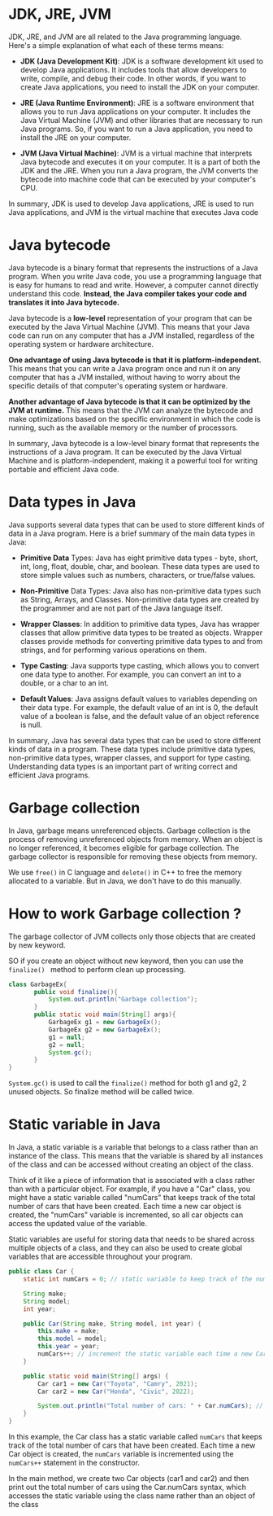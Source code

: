 # JDK, JRE, JVM

JDK, JRE, and JVM are all related to the Java programming language. Here's a simple explanation of what each of these terms means:

- **JDK (Java Development Kit)**: JDK is a software development kit used to develop Java applications. It includes tools that allow developers to write, compile, and debug their code. In other words, if you want to create Java applications, you need to install the JDK on your computer.

- **JRE (Java Runtime Environment)**: JRE is a software environment that allows you to run Java applications on your computer. It includes the Java Virtual Machine (JVM) and other libraries that are necessary to run Java programs. So, if you want to run a Java application, you need to install the JRE on your computer.

- **JVM (Java Virtual Machine)**: JVM is a virtual machine that interprets Java bytecode and executes it on your computer. It is a part of both the JDK and the JRE. When you run a Java program, the JVM converts the bytecode into machine code that can be executed by your computer's CPU.

In summary, JDK is used to develop Java applications, JRE is used to run Java applications, and JVM is the virtual machine that executes Java code


# Java bytecode

Java bytecode is a binary format that represents the instructions of a Java program. When you write Java code, you use a programming language that is easy for humans to read and write. However, a computer cannot directly understand this code. **Instead, the Java compiler takes your code and translates it into Java bytecode.**

Java bytecode is a **low-level** representation of your program that can be executed by the Java Virtual Machine (JVM). This means that your Java code can run on any computer that has a JVM installed, regardless of the operating system or hardware architecture.

**One advantage of using Java bytecode is that it is platform-independent.** This means that you can write a Java program once and run it on any computer that has a JVM installed, without having to worry about the specific details of that computer's operating system or hardware.

**Another advantage of Java bytecode is that it can be optimized by the JVM at runtime.** This means that the JVM can analyze the bytecode and make optimizations based on the specific environment in which the code is running, such as the available memory or the number of processors.

In summary, Java bytecode is a low-level binary format that represents the instructions of a Java program. It can be executed by the Java Virtual Machine and is platform-independent, making it a powerful tool for writing portable and efficient Java code.

# Data types in Java

Java supports several data types that can be used to store different kinds of data in a Java program. Here is a brief summary of the main data types in Java:

- **Primitive Data** Types: Java has eight primitive data types - byte, short, int, long, float, double, char, and boolean. These data types are used to store simple values such as numbers, characters, or true/false values.

- **Non-Primitive** Data Types: Java also has non-primitive data types such as String, Arrays, and Classes. Non-primitive data types are created by the programmer and are not part of the Java language itself.

- **Wrapper Classes**: In addition to primitive data types, Java has wrapper classes that allow primitive data types to be treated as objects. Wrapper classes provide methods for converting primitive data types to and from strings, and for performing various operations on them.

- **Type Casting**: Java supports type casting, which allows you to convert one data type to another. For example, you can convert an int to a double, or a char to an int.

- **Default Values**: Java assigns default values to variables depending on their data type. For example, the default value of an int is 0, the default value of a boolean is false, and the default value of an object reference is null.

In summary, Java has several data types that can be used to store different kinds of data in a program. These data types include primitive data types, non-primitive data types, wrapper classes, and support for type casting. Understanding data types is an important part of writing correct and efficient Java programs.


# Garbage collection

In Java, garbage means unreferenced objects. Garbage collection is the process of removing unreferenced objects from memory. When an object is no longer referenced, it becomes eligible for garbage collection. The garbage collector is responsible for removing these objects from memory.

We use `free()` in C language and `delete()` in C++ to free the memory allocated to a variable. But in Java, we don't have to do this manually. 


# How to work Garbage collection ? 

 The garbage collector of JVM collects only those objects that are created by new keyword. 

 SO if you create an object without new keyword, then you can use the  `finalize() ` method to perform clean up processing.

 ```java
 class GarbageEx{
        public void finalize(){
            System.out.println("Garbage collection");
        }
        public static void main(String[] args){
            GarbageEx g1 = new GarbageEx();
            GarbageEx g2 = new GarbageEx();
            g1 = null;
            g2 = null;
            System.gc();
        }
 }
 ```

 `System.gc()` is used to call the `finalize()` method for both g1 and g2, 2 unused objects. So finalize method will be called twice.


# Static variable in Java

In Java, a static variable is a variable that belongs to a class rather than an instance of the class. This means that the variable is shared by all instances of the class and can be accessed without creating an object of the class.

Think of it like a piece of information that is associated with a class rather than with a particular object. For example, if you have a "Car" class, you might have a static variable called "numCars" that keeps track of the total number of cars that have been created. Each time a new car object is created, the "numCars" variable is incremented, so all car objects can access the updated value of the variable.

Static variables are useful for storing data that needs to be shared across multiple objects of a class, and they can also be used to create global variables that are accessible throughout your program.


```java
public class Car {
    static int numCars = 0; // static variable to keep track of the number of cars

    String make;
    String model;
    int year;

    public Car(String make, String model, int year) {
        this.make = make;
        this.model = model;
        this.year = year;
        numCars++; // increment the static variable each time a new Car object is created
    }

    public static void main(String[] args) {
        Car car1 = new Car("Toyota", "Camry", 2021);
        Car car2 = new Car("Honda", "Civic", 2022);

        System.out.println("Total number of cars: " + Car.numCars); // access the static variable using the class name
    }
}
```

In this example, the Car class has a static variable called `numCars` that keeps track of the total number of cars that have been created. Each time a new Car object is created, the `numCars` variable is incremented using the `numCars++` statement in the constructor.

In the main method, we create two Car objects (car1 and car2) and then print out the total number of cars using the Car.numCars syntax, which accesses the static variable using the class name rather than an object of the class